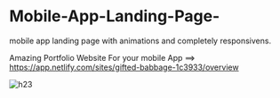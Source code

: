 # Mobile-App-Landing-Page-
mobile app landing page with animations and completely responsivens.

Amazing Portfolio Website For your mobile App  ==>  https://app.netlify.com/sites/gifted-babbage-1c3933/overview

![h23](https://user-images.githubusercontent.com/41327466/132987217-9ab85edd-b465-417c-855d-468eb607cffd.png)
